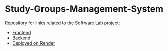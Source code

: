 # Study-Groups-Management-System

Repository for links related to the Software Lab project:

- [Frontend](https://github.com/anushka-raheja/SGMS_Frontend)  
- [Backend](https://github.com/anushka-raheja/SGMS_Backend)  
- [Deployed on Render](https://sgms-frontend.onrender.com)
